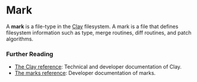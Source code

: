 # Mark

A **mark** is a file-type in the [Clay](glossary/clay) filesystem. A mark is a file that defines filesystem information such as type, merge routines, diff routines, and patch algorithms.

### Further Reading

- [The Clay reference](system/kernel/clay): Technical and developer documentation of Clay.
- [The marks reference](system/kernel/clay/guides/marks): Developer documentation of marks.

